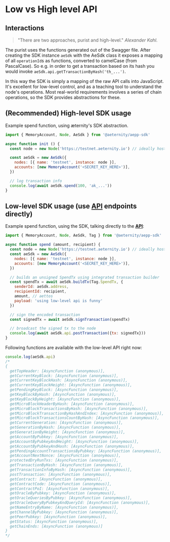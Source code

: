 # Low vs High level API

## Interactions

> "There are two approaches, purist and high-level."
*Alexander Kahl.*

The purist uses the functions generated out of the Swagger
file. After creating the SDK instance `aeSdk` with the AeSdk class it exposes a mapping of all `operationId`s as functions, converted to camelCase (from PascalCase). So e.g. in order to get a transaction
based on its hash you would invoke `aeSdk.api.getTransactionByHash('th_...')`.

In this way the SDK is simply a mapping of the raw API calls into
JavaScript. It's excellent for low-level control, and as a teaching tool to
understand the node's operations. Most real-world requirements involves a series
of chain operations, so the SDK provides abstractions for these.

## (**Recommended**) High-level SDK usage
Example spend function, using æternity's SDK abstraction.

```js
import { MemoryAccount, Node, AeSdk } from '@aeternity/aepp-sdk'

async function init () {
  const node = new Node('https://testnet.aeternity.io') // ideally host your own node!

  const aeSdk = new AeSdk({
    nodes: [{ name: 'testnet', instance: node }],
    accounts: [new MemoryAccount('<SECRET_KEY_HERE>')],
  })

  // log transaction info
  console.log(await aeSdk.spend(100, 'ak_...'))
}
```

## Low-level SDK usage (use [API](https://aeternity.com/protocol/node/api) endpoints directly)
Example spend function, using the SDK, talking directly to the [**API**](https://aeternity.com/protocol/node/api):
```js
import { MemoryAccount, Node, AeSdk, Tag } from '@aeternity/aepp-sdk'

async function spend (amount, recipient) {
  const node = new Node('https://testnet.aeternity.io') // ideally host your own node!
  const aeSdk = new AeSdk({
    nodes: [{ name: 'testnet', instance: node }],
    accounts: [new MemoryAccount('<SECRET_KEY_HERE>')],
  })

  // builds an unsigned SpendTx using integrated transaction builder
  const spendTx = await aeSdk.buildTx(Tag.SpendTx, {
    senderId: aeSdk.address,
    recipientId: recipient,
    amount, // aettos
    payload: 'using low-level api is funny'
  })

  // sign the encoded transaction
  const signedTx = await aeSdk.signTransaction(spendTx)

  // broadcast the signed tx to the node
  console.log(await aeSdk.api.postTransaction({tx: signedTx}))
}
```

Following functions are available with the low-level API right now:

```js
console.log(aeSdk.api)
/*
{
  getTopHeader: [AsyncFunction (anonymous)],
  getCurrentKeyBlock: [AsyncFunction (anonymous)],
  getCurrentKeyBlockHash: [AsyncFunction (anonymous)],
  getCurrentKeyBlockHeight: [AsyncFunction (anonymous)],
  getPendingKeyBlock: [AsyncFunction (anonymous)],
  getKeyBlockByHash: [AsyncFunction (anonymous)],
  getKeyBlockByHeight: [AsyncFunction (anonymous)],
  getMicroBlockHeaderByHash: [AsyncFunction (anonymous)],
  getMicroBlockTransactionsByHash: [AsyncFunction (anonymous)],
  getMicroBlockTransactionByHashAndIndex: [AsyncFunction (anonymous)],
  getMicroBlockTransactionsCountByHash: [AsyncFunction (anonymous)],
  getCurrentGeneration: [AsyncFunction (anonymous)],
  getGenerationByHash: [AsyncFunction (anonymous)],
  getGenerationByHeight: [AsyncFunction (anonymous)],
  getAccountByPubkey: [AsyncFunction (anonymous)],
  getAccountByPubkeyAndHeight: [AsyncFunction (anonymous)],
  getAccountByPubkeyAndHash: [AsyncFunction (anonymous)],
  getPendingAccountTransactionsByPubkey: [AsyncFunction (anonymous)],
  getAccountNextNonce: [AsyncFunction (anonymous)],
  protectedDryRunTxs: [AsyncFunction (anonymous)],
  getTransactionByHash: [AsyncFunction (anonymous)],
  getTransactionInfoByHash: [AsyncFunction (anonymous)],
  postTransaction: [AsyncFunction (anonymous)],
  getContract: [AsyncFunction (anonymous)],
  getContractCode: [AsyncFunction (anonymous)],
  getContractPoI: [AsyncFunction (anonymous)],
  getOracleByPubkey: [AsyncFunction (anonymous)],
  getOracleQueriesByPubkey: [AsyncFunction (anonymous)],
  getOracleQueryByPubkeyAndQueryId: [AsyncFunction (anonymous)],
  getNameEntryByName: [AsyncFunction (anonymous)],
  getChannelByPubkey: [AsyncFunction (anonymous)],
  getPeerPubkey: [AsyncFunction (anonymous)],
  getStatus: [AsyncFunction (anonymous)],
  getChainEnds: [AsyncFunction (anonymous)]
}
*/
```
